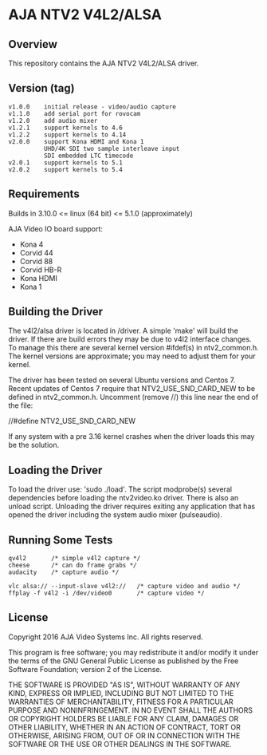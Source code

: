 # AJA NTV2 V4L2/ALSA

## Overview

This repository contains the AJA NTV2 V4L2/ALSA driver.

## Version (tag)

    v1.0.0    initial release - video/audio capture
    v1.1.0    add serial port for rovocam
    v1.2.0    add audio mixer
    v1.2.1    support kernels to 4.6
    v1.2.2    support kernels to 4.14
    v2.0.0    support Kona HDMI and Kona 1
	          UHD/4K SDI two sample interleave input
              SDI embedded LTC timecode
    v2.0.1    support kernels to 5.1
	v2.0.2    support kernels to 5.4
	
## Requirements

Builds in 3.10.0 <= linux (64 bit) <= 5.1.0 (approximately)

AJA Video IO board support:
- Kona 4
- Corvid 44
- Corvid 88
- Corvid HB-R
- Kona HDMI
- Kona 1

## Building the Driver

The v4l2/alsa driver is located in /driver.  A simple 'make' will build
the driver.  If there are build errors they may be due to v4l2 interface
changes.  To manage this there are several kernel version #ifdef(s)
in ntv2_common.h.  The kernel versions are approximate; you may need
to adjust them for your kernel.

The driver has been tested on several Ubuntu versions and Centos 7.  Recent
updates of Centos 7 require that NTV2_USE_SND_CARD_NEW to be defined in
ntv2_common.h.  Uncomment (remove //) this line near the end of the file:

//#define NTV2_USE_SND_CARD_NEW

If any system with a pre 3.16 kernel crashes when the driver loads this
may be the solution.

## Loading the Driver

To load the driver use:	'sudo ./load'.  The script modprobe(s) several
dependencies before loading the ntv2video.ko driver.  There is also an
unload script.  Unloading the driver requires exiting any application
that has opened the driver including the system audio mixer (pulseaudio).

## Running Some Tests

    qv4l2       /* simple v4l2 capture */
    cheese      /* can do frame grabs */
    audacity    /* capture audio */

    vlc alsa:// --input-slave v4l2://   /* capture video and audio */
    ffplay -f v4l2 -i /dev/video0       /* capture video */

## License

Copyright 2016 AJA Video Systems Inc. All rights reserved.

This program is free software; you may redistribute it and/or modify
it under the terms of the GNU General Public License as published by
the Free Software Foundation; version 2 of the License.

THE SOFTWARE IS PROVIDED "AS IS", WITHOUT WARRANTY OF ANY KIND,
EXPRESS OR IMPLIED, INCLUDING BUT NOT LIMITED TO THE WARRANTIES OF
MERCHANTABILITY, FITNESS FOR A PARTICULAR PURPOSE AND
NONINFRINGEMENT. IN NO EVENT SHALL THE AUTHORS OR COPYRIGHT HOLDERS
BE LIABLE FOR ANY CLAIM, DAMAGES OR OTHER LIABILITY, WHETHER IN AN
ACTION OF CONTRACT, TORT OR OTHERWISE, ARISING FROM, OUT OF OR IN
CONNECTION WITH THE SOFTWARE OR THE USE OR OTHER DEALINGS IN THE
SOFTWARE.
